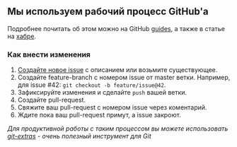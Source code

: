 ## Мы используем рабочий процесс GitHub'а

Подробнее почитать об этом можно на GitHub [guides](http://guides.github.com/),
а также в статье на [хабре](http://habrahabr.ru/post/189046/).

### Как внести изменения

1. [Создайте новое issue](https://github.com/verybigman/bem-ng/issues/new) с описанием или возьмите существующее.
2. Создайте feature-branch с номером issue от master ветки. Например, для issue #42: `git checkout -b feature/issue@42`.
3. Зафиксируйте изменения и сделайте `push` вашей ветки.
4. Создайте pull-request.
5. Свяжите ваш pull-request с номером issue через коментарий.
6. Ждите пока ваш pull-request примут, а issue закроют.

_Для продуктивной работы с таким процессом вы можете использовать [git-extras](https://github.com/visionmedia/git-extras)
\- очень полезный инструмент для Git_
